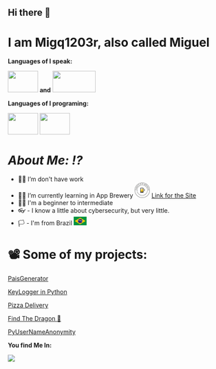 ## Hi there 👋

# I am Migq1203r, also called Miguel

**Languages of I speak:**

<img src="https://upload.wikimedia.org/wikipedia/commons/0/05/Flag_of_Brazil.svg" width="70" height="50"> **and**  <img src="https://upload.wikimedia.org/wikipedia/commons/thumb/a/a4/Flag_of_the_United_States.svg/2560px-Flag_of_the_United_States.svg.png" width="100" height="50">

**Languages of I programing:**

<img src="https://cdn.jsdelivr.net/gh/devicons/devicon@latest/icons/python/python-original.svg" width="70" height="50"> <img src="https://cdn.jsdelivr.net/gh/devicons/devicon@latest/icons/linux/linux-original.svg" width="70" height="50"/>
          

# ***About Me: ⁉️***

- 🧑‍💼 I’m don't have work
- 👨‍🎓 I’m currently learning in App Brewery <img src="https://github.com/Migq1203r/Migq1203r/blob/main/lablogo.png" width="35" height="35"> [Link for the Site](https://appbrewery.com/)
- 👨‍🎓 I'm a beginner to intermediate 
- 👓 - I know a little about cybersecurity, but very little.
- 🏳️ - I'm from Brazil <img src="https://github.com/Migq1203r/Migq1203r/blob/main/Flag_of_Brazil.svg.png" width="30" height="20">
# **📽️ Some of my projects:**

[PaisGenerator](https://github.com/Migq1203r/PaisGenerator)

[KeyLogger in Python](https://github.com/Migq1203r/Keylogger-CUIDADO-_____________-------)

[Pizza Delivery](https://github.com/Migq1203r/Pizza-Delivery)

[Find The Dragon 🐲](https://github.com/Migq1203r/Find-the-Dragon)

[PyUserNameAnonymity](https://github.com/Migq1203r/PyUserNameAnonymity)

**You find Me In:**

  <a href="mailto:migrdev@gmail.com"><img src="https://img.shields.io/badge/Gmail-D14836?style=for-the-badge&logo=gmail&logoColor=white"></a>
